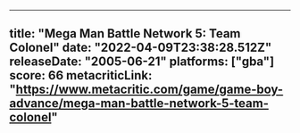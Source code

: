 
---
title: "Mega Man Battle Network 5: Team Colonel"
date: "2022-04-09T23:38:28.512Z"
releaseDate: "2005-06-21"
platforms: ["gba"]
score: 66
metacriticLink: "https://www.metacritic.com/game/game-boy-advance/mega-man-battle-network-5-team-colonel"
---
